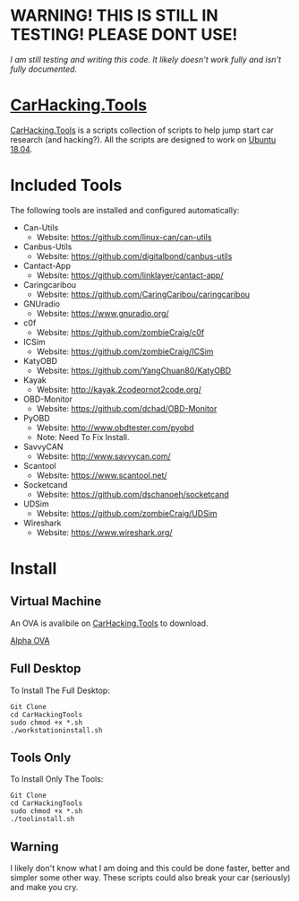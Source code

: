 
# WARNING!  THIS IS STILL IN TESTING!  PLEASE DONT USE!

*_I am still testing and writing this code.  It likely doesn't work fully and isn't fully documented._*

# [CarHacking.Tools](CarHacking.Tools)

[CarHacking.Tools](CarHacking.Tools) is a scripts collection of scripts to help jump start car research (and hacking?). All the scripts are designed to work on [Ubuntu 18.04](ubuntu.com).


# Included Tools

The following tools are installed and configured automatically: 

* Can-Utils
  * Website: https://github.com/linux-can/can-utils
* Canbus-Utils
  * Website: https://github.com/digitalbond/canbus-utils
* Cantact-App
  * Website: https://github.com/linklayer/cantact-app/
* Caringcaribou
  * Website: https://github.com/CaringCaribou/caringcaribou
* GNUradio
  * Website: https://www.gnuradio.org/
* c0f
  * Website: https://github.com/zombieCraig/c0f
* ICSim
  * Website: https://github.com/zombieCraig/ICSim
* KatyOBD
  * Website: https://github.com/YangChuan80/KatyOBD
* Kayak
  * Website: http://kayak.2codeornot2code.org/
* OBD-Monitor
  * Website: https://github.com/dchad/OBD-Monitor
* PyOBD
  * Website: http://www.obdtester.com/pyobd
  * Note: Need To Fix Install.
* SavvyCAN
  * Website: http://www.savvycan.com/
* Scantool
  * Website: https://www.scantool.net/
* Socketcand
  * Website: https://github.com/dschanoeh/socketcand
* UDSim
  * Website: https://github.com/zombieCraig/UDSim
* Wireshark
  * Website: https://www.wireshark.org/

# Install

## Virtual Machine

An OVA is avalibile on [CarHacking.Tools](CarHacking.Tools) to download.

[Alpha OVA](https://carhacking.tools/install/alpha/alpha180718/CarHackingDesktopAlpha.ova)

## Full Desktop

To Install The Full Desktop:
```
Git Clone
cd CarHackingTools
sudo chmod +x *.sh
./workstationinstall.sh
```

## Tools Only

To Install Only The Tools:
```
Git Clone
cd CarHackingTools
sudo chmod +x *.sh
./toolinstall.sh
```

## Warning
I likely don't know what I am doing and this could be done faster, better and simpler some other way. These scripts could also break your car (seriously) and make you cry.
